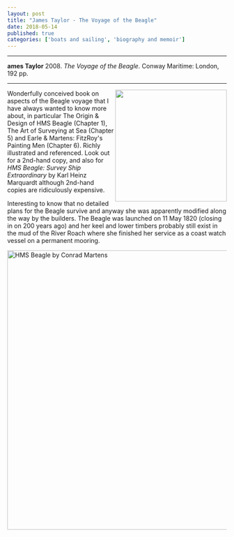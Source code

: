 ```yaml
---
layout: post
title: "James Taylor - The Voyage of the Beagle"
date: 2018-05-14
published: true
categories: ['boats and sailing', 'biography and memoir']
---
```



***
<b>ames Taylor</b> 2008. _The Voyage of the Beagle_. Conway Maritime: London, 192 pp.

***


<img width="256" align="right" src="http://timeteam.github.io/images/taylor-2008-voyage-of-the-beagle-cover.jpg" alt=""> 

Wonderfully conceived book on aspects of the Beagle voyage that I have always wanted to know more about, in particular The Origin & Design of HMS Beagle (Chapter 1), The Art of Surveying at Sea (Chapter 5) and Earle & Martens: FitzRoy's Painting Men (Chapter 6).  Richly illustrated and referenced.   Look out for a 2nd-hand copy, and also for _HMS Beagle: Survey Ship Extraordinary_ by Karl Heinz Marquardt  although 2nd-hand copies are ridiculously expensive. 

Interesting to know that no detailed plans for the Beagle survive and anyway she was apparently modified along the way by the builders.   The Beagle was launched on 11 May 1820 (closing in on 200 years ago) and  her keel and lower timbers probably still exist in the mud of the River Roach where she finished her service as a coast watch vessel on a permanent mooring.


<img width="640" align="right" src="http://timeteam.github.io/images/HMS_Beagle_by_Conrad_Martens.jpg" alt="HMS Beagle by Conrad Martens"> 
